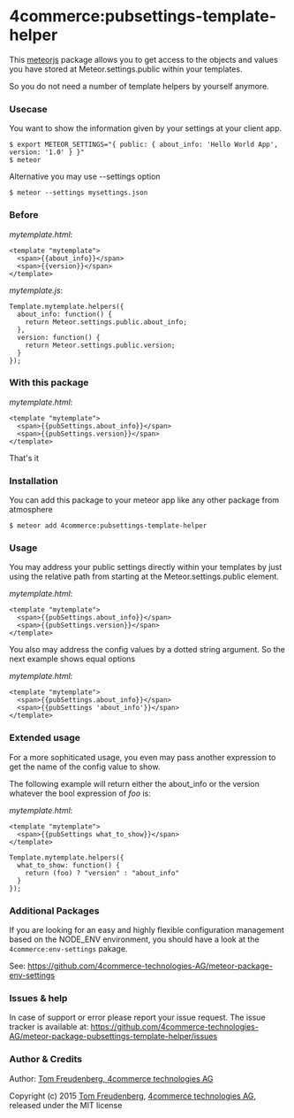 # 4commerce:pubsettings-template-helper

This [meteorjs](https://www.meteor.com) package allows you to get access to the objects and values you have stored at Meteor.settings.public within your templates.

So you do not need a number of template helpers by yourself anymore.

### Usecase

You want to show the information given by your settings at your client app.

````
$ export METEOR_SETTINGS="{ public: { about_info: 'Hello World App', version: '1.0' } }"
$ meteor
````

Alternative you may use --settings option

````
$ meteor --settings mysettings.json
````

### Before

*mytemplate.html*:

````
<template "mytemplate">
  <span>{{about_info}}</span>
  <span>{{version}}</span>
</template>
````

*mytemplate.js*:

````
Template.mytemplate.helpers({
  about_info: function() {
    return Meteor.settings.public.about_info;
  },
  version: function() {
    return Meteor.settings.public.version;
  }
});
````

### With this package

*mytemplate.html*:

````
<template "mytemplate">
  <span>{{pubSettings.about_info}}</span>
  <span>{{pubSettings.version}}</span>
</template>
````

That's it

<p></p>

### Installation

You can add this package to your meteor app like any other package from atmosphere

````
$ meteor add 4commerce:pubsettings-template-helper
````

### Usage

You may address your public settings directly within your templates by just using the relative path from starting at the Meteor.settings.public element.

*mytemplate.html*:

````
<template "mytemplate">
  <span>{{pubSettings.about_info}}</span>
  <span>{{pubSettings.version}}</span>
</template>
````

You also may address the config values by a dotted string argument. So the next example shows equal options

*mytemplate.html*:

````
<template "mytemplate">
  <span>{{pubSettings.about_info}}</span>
  <span>{{pubSettings 'about_info'}}</span>
</template>
````

### Extended usage

For a more sophiticated usage, you even may pass another expression to get the name of the config value to show.

The following example will return either the about_info or the version whatever the bool expression of _foo_ is:

*mytemplate.html*:

````
<template "mytemplate">
  <span>{{pubSettings what_to_show}}</span>
</template>
````

````
Template.mytemplate.helpers({
  what_to_show: function() {
    return (foo) ? "version" : "about_info"
  }
});
````

### Additional Packages

If you are looking for an easy and highly flexible configuration management based on the NODE_ENV environment, you should have a look at the `4commerce:env-settings` pakage.

See: https://github.com/4commerce-technologies-AG/meteor-package-env-settings

### Issues & help

In case of support or error please report your issue request. The issue tracker is available at: https://github.com/4commerce-technologies-AG/meteor-package-pubsettings-template-helper/issues

### Author & Credits

Author: [Tom Freudenberg, 4commerce technologies AG](http://about.me/tom.freudenberg)

Copyright (c) 2015 [Tom Freudenberg](http://www.4commerce.de/), [4commerce technologies AG](http://www.4commerce.de/), released under the MIT license
